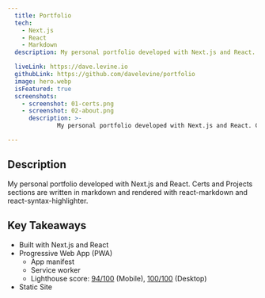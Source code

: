 ```yaml
---
  title: Portfolio
  tech:
    - Next.js
    - React
    - Markdown
  description: My personal portfolio developed with Next.js and React. Certs and Projects sections are written in markdown and rendered with react-markdown and react-syntax-highlighter.

  liveLink: https://dave.levine.io
  githubLink: https://github.com/davelevine/portfolio
  image: hero.webp
  isFeatured: true
  screenshots:
    - screenshot: 01-certs.png
    - screenshot: 02-about.png
      description: >-
              My personal portfolio developed with Next.js and React. Certs and Projects sections are written in markdown and rendered with react-markdown and react-syntax-highlighter.

---
```


## Description

My personal portfolio developed with Next.js and React. Certs and Projects sections are written in markdown and rendered with react-markdown and react-syntax-highlighter.

## Key Takeaways

- Built with Next.js and React
- Progressive Web App (PWA)
  - App manifest
  - Service worker
  - Lighthouse score: [94/100](https://pagespeed.web.dev/analysis/https-dave-levine-io/b3x99kmdqe?form_factor=mobile) (Mobile), [100/100](https://pagespeed.web.dev/analysis/https-dave-levine-io/b3x99kmdqe?form_factor=desktop) (Desktop)
- Static Site
